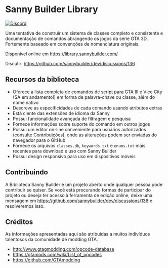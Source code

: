# Sanny Builder Library
[![Discord](https://img.shields.io/discord/911487285990674473?style=for-the-badge)](https://discord.gg/d5dZSfgBZr)

Uma tentativa de construir um sistema de classes completo e consistente e documentação de comandos abrangendo os jogos da série GTA 3D. Fortemente baseado em convenções de nomenclatura originais.

Disponível online em https://library.sannybuilder.com/

Discutir: https://github.com/sannybuilder/dev/discussions/136

## Recursos da biblioteca

- Oferece a lista completa de comandos de script para GTA III e Vice City (SA em andamento!) em forma de palavra-chave ou classe, além do nome nativo
- Descreve as especificidades de cada comando usando atributos extras
- Está ciente das extensões de idioma da Sanny
- Possui funcionalidade avançada de filtragem e pesquisa
- Fornece informações sobre suporte do comando em outros jogos
- Possui um editor on-line conveniente para usuários autorizados (consulte Contribuições), onde as alterações podem ser enviadas do navegador para o GitHub
- Fornece os arquivos `classes.db`, `keywords.txt` e `enums.txt` mais recentes para download e uso com Sanny Builder
- Possui design responsivo para uso em dispositivos móveis

## Contribuindo

A Biblioteca Sanny Builder é um projeto aberto onde qualquer pessoa pode contribuir se quiser. Se você está procurando formas de participar do projeto ou deseja ter acesso à ferramenta de edição online, deixe uma mensagem em https://github.com/sannybuilder/dev/discussions/136 e resolveremos isso.

## Créditos

As informações apresentadas aqui são atribuídas a muitos indivíduos talentosos da comunidade de modding GTA.

- http://www.gtagmodding.com/opcode-database
- https://gtamods.com/wiki/List_of_opcodes
- https://github.com/GTAmodding